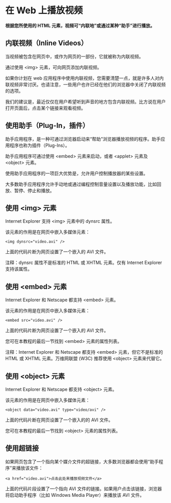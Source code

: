 # 在 Web 上播放视频




**根据您所使用的 HTML 元素，视频可“内联地”或通过某种“助手”进行播放。**

## 内联视频（Inline Videos）

当视频被包含在网页中，或作为网页的一部份，它就被称为内联视频。

通过使用 &lt;img&gt; 元素，可向网页添加内联视频。

如果你计划在 web 应用程序中使用内联视频，您需要清楚一点，就是许多人对内联视频非常讨厌。也请注意，一些用户也许已经在他们的浏览器中关闭了内联视频的选项。

我们的建议是，最近仅仅在用户希望听到声音的地方包含内联视频。比方说在用户打开页面后，点击某个链接来观看视频。

## 使用助手（Plug-In，插件）

助手应用程序，是一种可通过浏览器启动来“帮助”浏览器播放视频的程序。助手应用程序也称为插件（Plug-Ins）。

助手应用程序可通过使用 &lt;embed&gt; 元素来启动，或者 &lt;applet&gt; 元素及 &lt;object&gt; 元素。

使用助手应用程序的一项巨大优势是，允许用户控制播放器的某些设置。

大多数助手应用程序允许手动地或通过编程控制音量设置以及播放功能，比如回放、暂停、停止和播放。

## 使用 &lt;img&gt; 元素

Internet Explorer 支持 &lt;img&gt; 元素中的 dynsrc 属性。

该元素的作用是在网页中嵌入多媒体元素：

```
<img dynsrc="video.avi" />
```

上面的代码片断为网页设置了一个嵌入的 AVI 文件。

注释：dynsrc 属性不是标准的 HTML 或 XHTML 元素。仅有 Internet Explorer 支持该属性。

## 使用 &lt;embed&gt; 元素

Internet Explorer 和 Netscape 都支持 &lt;embed&gt; 元素。

该元素的作用是在网页中嵌入多媒体元素：

```
<embed src="video.avi" />
```

上面的代码片断为网页设置了一个嵌入的 AVI 文件。

您可在本教程的最后一节找到 &lt;embed&gt; 元素的属性列表。

注释：Internet Explorer 和 Netscape 都支持 &lt;embed&gt; 元素，但它不是标准的 HTML 或 XHTML 元素。万维网联盟 (W3C) 推荐使用 &lt;object&gt; 元素来代替它。

## 使用 &lt;object&gt; 元素

Internet Explorer 和 Netscape 都支持 &lt;object&gt; 元素。

该元素的作用是在网页中嵌入多媒体元素：

```
<object data="video.avi" type="video/avi" />
```

上面的代码片断在网页设置了一个嵌入的的 AVI 文件。

您可在本教程的最后一节找到 &lt;object&gt; 元素的属性列表。

## 使用超链接

如果网页包含了一个指向某个媒介文件的超链接，大多数浏览器都会使用“助手程序”来播放该文件：

```
<a href="video.avi">点击此处来播放视频文件</a>
```

上面的代码片段设置了一个指向 AVI 文件的链接。如果用户点击该链接，浏览器将启动助手程序（比如 Windows Media Player）来播放该 AVI 文件。





